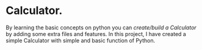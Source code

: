 # Calculator.
By learning the basic concepts on python you can *create/build a Calculator* by adding some extra files and features. In this project, I have created a simple 
Calculator with simple and basic function of Python.
